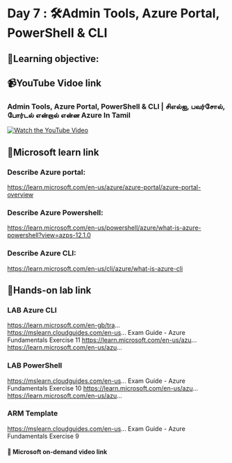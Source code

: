 
# Day 7 : 🛠️Admin Tools, Azure Portal, PowerShell & CLI
## 🎯Learning objective:
## 📹YouTube Vidoe link 
### Admin Tools, Azure Portal, PowerShell & CLI | சிஎல்ஐ, பவர்சோல், போர்டல் என்றால் என்ன Azure In Tamil
[![Watch the YouTube Video](https://img.youtube.com/vi/cx8Ix36Mdao/0.jpg)](https://www.youtube.com/watch?v=cx8Ix36Mdao)


## 🔗Microsoft learn link
### Describe Azure portal: 
https://learn.microsoft.com/en-us/azure/azure-portal/azure-portal-overview
### Describe Azure Powershell: 
https://learn.microsoft.com/en-us/powershell/azure/what-is-azure-powershell?view=azps-12.1.0
### Describe Azure CLI:
 https://learn.microsoft.com/en-us/cli/azure/what-is-azure-cli

## 🔗Hands-on lab link
### LAB Azure CLI
https://learn.microsoft.com/en-gb/tra... 
https://mslearn.cloudguides.com/en-us... Exam Guide - Azure Fundamentals Exercise 11
https://learn.microsoft.com/en-us/azu...
https://learn.microsoft.com/en-us/azu...

### LAB PowerShell
https://mslearn.cloudguides.com/en-us... Exam Guide - Azure Fundamentals Exercise 10
https://learn.microsoft.com/en-us/azu...
https://learn.microsoft.com/en-us/azu...

### ARM Template 
https://mslearn.cloudguides.com/en-us... Exam Guide - Azure Fundamentals Exercise 9



#### 🎥 Microsoft on-demand video link 
